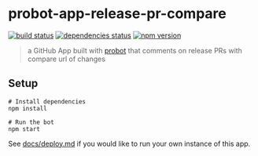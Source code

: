 # probot-app-release-pr-compare

[![build status][build-badge]][build-href]
[![dependencies status][deps-badge]][deps-href]
[![npm version][npm-badge]][npm-href]

> a GitHub App built with [probot](https://github.com/probot/probot) that comments on release PRs with compare url of changes

## Setup

```
# Install dependencies
npm install

# Run the bot
npm start
```

See [docs/deploy.md](docs/deploy.md) if you would like to run your own instance of this app.

[build-badge]: https://badge.buildkite.com/acbaef13784bdbf6780770063a3637fcb9921a247afbbd5cba.svg?branch=master
[build-href]: https://buildkite.com/uberopensource/probot-app-release-pr-compare
[deps-badge]: https://david-dm.org/uber-workflow/probot-app-release-pr-compare.svg
[deps-href]: https://david-dm.org/uber-workflow/probot-app-release-pr-compare
[npm-badge]: https://badge.fury.io/js/probot-app-release-pr-compare.svg
[npm-href]: https://www.npmjs.com/package/probot-app-release-pr-compare
